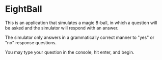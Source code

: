 # EightBall

This is an application that simulates a magic 8-ball, in which a question will be asked and the simulator will respond with an answer.

The simulator only answers in a grammatically correct manner to "yes" or "no" response questions.

You may type your question in the console, hit enter, and begin.
